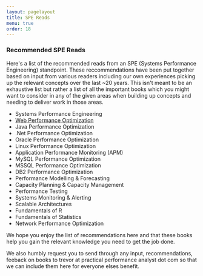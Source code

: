 ```yaml
---
layout: pagelayout
title: SPE Reads
menu: true
order: 18
---
```


### Recommended SPE Reads

Here's a list of the recommended reads from an SPE (Systems Performance Engineering) standpoint. These reccommendations have been put together based on input from various readers including our own experiences picking up the relevant concepts over the last ~20 years. This isn't meant to be an exhaustive list but rather a list of all the important books which you might want to consider in any of the given areas when building up concepts and needing to deliver work in those areas. 

* Systems Performance Engineering
* [Web Performance Optimization](https://tangowhisky37.github.io/PracticalPerformanceAnalyst/pages/spe_reads/web_performance_optimization/)
* Java Performance Optimization
* .Net Performance Optimization
* Oracle Performance Optimization
* Linux Performance Optimization
* Application Performance Monitoring (APM)
* MySQL Performance Optimization
* MSSQL Performance Optimization
* DB2 Performance Optimization
* Performance Modelling & Forecasting
* Capacity Planning & Capacity Management
* Performance Testing
* Systems Monitoring & Alerting
* Scalable Architectures
* Fundamentals of R
* Fundamentals of Statistics
* Network Performance Optimization

We hope you enjoy the list of recommendations here and that these books help you gain the relevant knowledge you need to get the job done. 

We also humbly request you to send through any input, recommendations, feeback on books to trevor at practical performance analyst dot com so that we can include them here for everyone elses benefit. 
